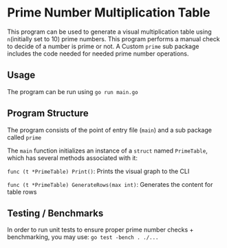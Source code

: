 # Prime Number Multiplication Table

This program can be used to generate a visual multiplication table using `n`(initially set to 10) prime numbers. This program performs a manual check to decide of a number is prime or not. A Custom `prime` sub package includes the code needed for needed prime number operations.

## Usage
The program can be run using `go run main.go`

## Program Structure
The program consists of the point of entry file (`main`) and a sub package called `prime`

The `main` function initializes an instance of a `struct` named `PrimeTable`, which has several methods associated with it:

`func (t *PrimeTable) Print()`: Prints the visual graph to the CLI

`func (t *PrimeTable) GenerateRows(max int)`: Generates the content for table rows

## Testing / Benchmarks

In order to run unit tests to ensure proper prime number checks + benchmarking, you may use: `go test -bench . ./...`



